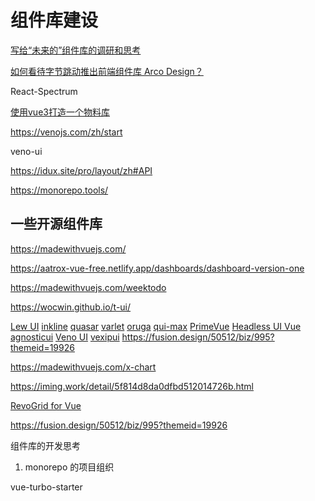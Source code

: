 # 组件库建设

 [写给“未来的”组件库的调研和思考](https://segmentfault.com/a/1190000041691150)

[如何看待字节跳动推出前端组件库 Arco Design？](https://www.zhihu.com/question/494828193)

React-Spectrum

[使用vue3打造一个物料库](https://toutiao.io/posts/7rzegwq/preview)

https://venojs.com/zh/start

veno-ui

https://idux.site/pro/layout/zh#API

https://monorepo.tools/


## 一些开源组件库

https://madewithvuejs.com/

https://aatrox-vue-free.netlify.app/dashboards/dashboard-version-one

https://madewithvuejs.com/weektodo

https://wocwin.github.io/t-ui/

[Lew UI](https://lew.kamtao.com/#/)
[inkline](https://www.inkline.io/)
[quasar](https://quasar.dev)
[varlet](https://github.com/varletjs/varlet)
[oruga](https://github.com/oruga-ui/oruga)
[qui-max](https://github.com/Qvant-lab/qui-max)
[PrimeVue](https://madewithvuejs.com/primevue)
[Headless UI Vue](https://madewithvuejs.com/headless-ui-vue)
[agnosticui](https://github.com/AgnosticUI/agnosticui)
[Veno UI](https://venoui.fdota.com/zh/start)
[vexipui](https://www.vexipui.com/zh-CN)
https://fusion.design/50512/biz/995?themeid=19926

https://madewithvuejs.com/x-chart

https://iming.work/detail/5f814d8da0dfbd512014726b.html

[RevoGrid for Vue](https://madewithvuejs.com/revogrid-for-vue)

https://fusion.design/50512/biz/995?themeid=19926

组件库的开发思考
1.  monorepo 的项目组织


vue-turbo-starter









